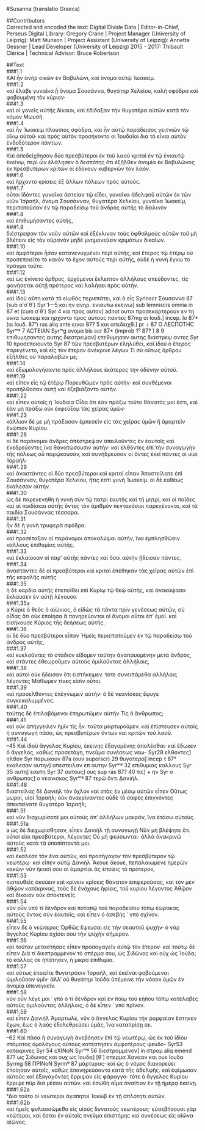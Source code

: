 #Susanna (translatio Graeca)  

##Contributors  
Corrected and encoded the text: Digital Divide Data | Editor-in-Chief, Perseus Digital Library: Gregory Crane | Project Manager (University of Leipzig): Matt Munson | Project Assistant (University of Leipzig): Annette Gessner | Lead Developer (University of Leipzig) 2015 - 2017: Thibault Clérice | Technical Advisor: Bruce Robertson  

##Text  
###1.1  
ΚΑΙ ἦν ἀνὴρ οἰκῶν ἐν Βαβυλῶνι, καὶ ὄνομα αὐτῷ Ἰωακείμ.  
###1.2  
καὶ ἔλαβε γυναῖκα ᾖ ὄνομα Σουσάννα, θυγάτηρ Χελκίου, καλὴ σφόδρα καὶ φοβουμένη τὸν κύριον·  
###1.3  
καὶ οἱ γονεῖς αὐτῆς δίκαιοι, καὶ ἐδίδαξαν τὴν θυγατέρα αὐτῶν κατὰ τὸν νόμον Μωυσῆ.  
###1.4  
καὶ ἦν Ἰωακεὶμ πλούσιος σφόδρα, καὶ ἦν αὐτῷ παράδεισος γειτνιῶν τῷ οἴκῳ αὐτοῦ· καὶ πρὸς αὐτὸν προσήγοντο οἱ Ἰουδαῖοι διὰ τὸ εἶναι αὐτὸν ἐνδοξότερον πάντων.  
###1.5  
Καὶ ἀπεδείχθησαν δύο πρεσβύτεροι ἐκ τοῦ λαοῦ κριταὶ ἐν τῷ ἐνιαυτῷ ἐκείνῳ, περὶ ὧν ἐλάλησεν ὁ δεσπότης ὅτι ἐξῆλθεν ἀνομία ἐκ Βαβυλῶνος ἐκ πρεσβυτέρων κριτῶν οἱ ἐδόκουν κυβερνῶν τὸν λαόν.  
###1.6  
καὶ ἤρχοντο κρίσεις ἐξ ἄλλων πόλεων πρὸς αὐτοὺς.  
###1.7  
οὗτοι ἰδόντες γυναῖκα ἀστείαν τῷ εἴδει, γυναῖκα ἀδελφοῦ αὐτῶν ἐκ τῶν υἱῶν Ἰσραήλ, ὄνομα Σουσάνναν, θυγατέρα Χελκίου, γυναῖκα Ἰωακείμ, περιπατοῦσαν ἐν τῷ παραδείσῳ τοῦ ἀνδρὸς αὐτῆς τὸ δειλινὸν  
###1.8  
καὶ ἐπιθυμήσαντες αὐτῆς,  
###1.9  
διέστρεψαν τὸν νοῦν αὐτῶν καὶ ἐξέκλιναν τοὺς ὀφθαλμοὺς αὐτῶν τοῦ μὴ βλέπειν εἰς τὸν οὐρανὸν μηδέ μνημονεύειν κριμάτων δικαίων.  
###1.10  
καὶ ἀμφότεροι ἦσαν κατανενυγμένοι περὶ αὐτῆς, καὶ ἕτερος τῷ ἑτέρῳ οὐ προσεποιεῖτο τὸ κακὸν τὸ ἔχον αὐτοὺς περὶ αὐτῆς, οὐδέ ἡ γυνὴ ἔγνω τὸ πρᾶγμα τοῦτο.  
###1.12  
καὶ ὡς ἐγίνετο ὄρθρος, ἐρχόμενοι ἔκλεπτον ἀλλήλους σπεύδοντες, τίς φανήσεται αὐτῇ πρότερος καὶ λαλήσει πρὸς αὐτήν.  
###1.13  
καὶ ἰδοὺ αὕτη κατὰ τὸ εἰωθὸς περιεπάτει, καὶ ὁ εἶς SyrΙnscr Σουσαννα 87 (sub α΄σ΄θ΄) Syr 1—5 και ην ανηρ. ενιαυτω εκεινω] sub lemniscis omnia in 87 et (cum σ΄θ΄) Syr 4 και προς αυτον] adnot ουτοι προσεκαρτερουν εν τη οικια Ιωακειμ και ηρχοντο προς αυτους παντες 87mg οι Ιουδ.] incep. Ιο 87* (οι Ιουδ. 87¹) ras aliq ante ειναι 87? 5 και απεδειχθ.] pr ÷ 87 Ο ΛΕϹΠΟΤΗϹ Syrᵐᵍ 7 ΑϹΤΕΙΑΝ Syrᵐg ονομα bis scr 87* (improb 1⁰ 87? ) 8 9 επιθυμησαντες αυτης διεστρεψαν] επεθυμησαν αυτης διαστρεψ αντες Syr 10 προσεποιουντο Syr 87 τῶν πρεσβυτέρων ἐληλύθει, καὶ ἰδοὺ ὁ ἕτερος παρεγένετο, καὶ εἶς τὸν ἕτερον ἀνέκρινε λέγων Τί σὺ οὕτως ὄρθρου ἐξῆλθες οὐ παραλαβὼν με;  
###1.14  
καὶ ἐξωμολογήσαντο πρὸς ἀλλήλους ἑκάτερος τὴν ὀδύνην αὐτοῦ.  
###1.19  
καὶ εἶπεν εἶς τῷ ἑτέρῳ Πορευθῶμεν πρὸς αὐτὴν· καὶ συνθέμενοι προσήλθοσαν αὐτῇ καὶ ἐξεβιάζοντο αὐτήν.  
###1.22  
καὶ εἶπεν αὐτοῖς ἡ Ἰουδαία Οἶδα ὅτι ἐὰν πράξω τοῦτο θάνατός μοί ἐστι, καὶ ἐὰν μὴ πράξω οὐκ ἐκφεύξομ τὰς χεῖρας ὑμῶν·  
###1.23  
κάλλιον δέ με μὴ πράξασαν ἐμπεσεῖν εἰς τὰς χεῖρας ὑμῶν ἤ ἁμαρτεῖν ἐνώπιον Κυρίου.  
###1.28  
οἱ δὲ παράνομοι ἄνδρες ἀπέστρεψαν ἀπειλοῦντες ἐν ἑαυτοῖς καὶ ἐνεδρεύοντες ἵνα θανατώσουσιν αὐτὴν· καὶ ἐλθόντες ἐπὶ τὴν συναγωγὴν τῆς πόλεως οὖ παρῴκουσαν, καὶ συνήδρευσαν οἱ ὄντες ἐκεῖ πάντες οἱ υἱοὶ Ἰσραήλ·  
###1.29  
καὶ ἀναστάντες οἱ δύο πρεσβύτεροι καὶ κριταὶ εἶπαν Ἀποστείλατε ἐπὶ Σουσάνναν, θυγατέρα Χελκίου, ἥτις ἐστὶ γυνὴ Ἰωακείμ. οἱ δὲ εὐθέως ἐκάλεσαν αὐτήν.  
###1.30  
ὡς δὲ παρεγενήθη ἡ γυνὴ σὺν τῷ πατρὶ ἑαυτῆς καὶ τῇ μητρί, καὶ οἱ παῖδες καὶ αἱ παιδίσκαι αὐτῆς ὄντες τὸν ἀριθμὸν πεντακόσιοι παρεγένοντο, καὶ τὰ παιδία Σουσάννας τέσσαρα.  
###1.31  
ἧν δὲ ἡ γυνὴ τρυφερὰ σφόδρα.  
###1.32  
καὶ προσέταξαν οἱ παράνομοι ἀποκαλύψαι αὐτήν, ἵνα ἐμπλησθῶσιν κάλλους ἐπιθυμίας αὐτῆς.  
###1.33  
καὶ ἐκλαίοσαν οἱ παρʼ αὐτῆς πάντες καὶ ὅσοι αὐτὴν ᾔδεισαν πάντες.  
###1.34  
ἀναστάντες δὲ οἱ πρεσβύτεροι καὶ κριταὶ ἐπέθηκαν τὰς χεῖρας αὐτῶν ἐπὶ τῆς κεφαλῆς αὐτῆς·  
###1.35  
ἡ δὲ καρδία αὐτῆς ἐπεποίθει ἐπὶ Κυρίῳ τῷ θεῷ αὐτῆς, καὶ ἀνακύψασα ἔκλαυσεν ἐν αὐτῇ λέγουσα  
###1.35a  
a Κύριε ὁ θεὸς ὁ αἰώνιος, ὁ εἰδὼς τὰ πάντα πρὶν γενέσεως αὐτῶν, σὺ οἶδας ὅτι οὐκ ἐποίησα ἃ πονηρεύονται οἱ ἄνομοι οὗτοι ἐπʼ ἐμοί. καὶ εἰσήκουσε Κύριος τῆς δεήσεως αὐτῆς.  
###1.36  
οἱ δὲ δύο πρεσβύτεροι εἶπαν Ἡμεῖς περιεπατοῦμεν ἐν τῷ παραδείσῳ τοῦ ἀνδρὸς αὐτῆς,  
###1.37  
καὶ κυκλοῦντες τὸ στάδιον εἵδομεν ταύτην ἀναπαυομένην μετὰ ἀνδρός, καὶ στάντες ἐθεωροῦμεν αὐτοὺς ὁμιλοῦντας ἀλλήλοις,  
###1.38  
καὶ αὐτοὶ οὐκ ἤδεισαν ὅτι εἱστήκειμεν. τότε συνειπάμεθα ἀλλήλοις λέγοντες Μάθωμεν τίνες εἰσὶν οὗτοι.  
###1.39  
καὶ προσελθόντες ἐπέγνωμεν αὐτὴν· ὁ δὲ νεανίσκος ἔφυγε συγκεκαλυμμένος.  
###1.40  
ταύτης δὲ ἐπιλαβόμενοι ἐπηρωτῶμεν αὐτήν Τίς ὁ ἄνθρωπος;  
###1.41  
καὶ οὐκ ἀπήγγειλεν ἡμῖν τίς ἦν. ταῦτα μαρτυροῦμεν. καὶ ἐπίστευσεν αὐτοῖς ἡ συναγωγὴ πᾶσα, ὡς πρεσβυτέρων ὄντων καὶ κριτῶν τοῦ λαοῦ.  
###1.44  
–45 Καὶ ἰδοὺ ἄγγελος Κυρίου, ἐκείνης ἐξαγομένης ἀπολέσθαι· καὶ ἔδωκεν ὁ ἄγγελος, καθὼς προσετάγη, πνεῦμα συνέσεως νεω- Syr28 ελθοντες] ηλθον Syr παρωκουν 87a (ουν superscr) 29 θυγατερα] incep τ 87* εκαλεσαν αυτην] απεστειλαν επ αυτην Syrᵐᵍ 32 επιθυμιας καλλους Syr 35 αυτη] εαυτη Syr 37 αυτους] ους sup ras 87? 40 τις] + ην Syr ο ανθρωπος] ο νεανισκος Syrᵐᵍ 87 τερῶ ὄντι Δανιὴλ.  
###1.48  
διαστείλας δὲ Δανιὴλ τὸν ὄχλον καὶ στὰς ἐν μέσῳ αὐτῶν εἶπεν Οὕτως μωροί, υἱοὶ Ἰσραήλ; οὐκ ἀνακρίναντες οὐδὲ τὸ σαφές ἐπιγνόντες ἀπεκτείνατε θυγατέρα Ἰσραήλ;  
###1.51  
καὶ νῦν διαχωρίσατέ μοι αὐτοὺς ἀπʼ ἀλλήλων μακράν, ἵνα ἐτάσω αὐτούς.  
###1.51a  
a ὡς δὲ διεχωρίσθησαν, εἶπεν Δανιὴλ τῇ συναγωγῇ Νῦν μὴ βλέψητε ὅτι οὗτοί εἰσι πρεσβύτεροι, λέγοντες Οὐ μὴ ψεύσωνται· ἀλλὰ ἀνακρινῶ αὐτοὺς κατὰ τὰ ὑποπίπτοντά μοι.  
###1.52  
καὶ ἐκάλεσε τὸν ἕνα αὐτῶν, καὶ προσήγαγον τὸν πρεσβύτερον τῷ νεωτέρῳ· καὶ εἶπεν αὐτῷ Δανιὴλ Ἅκουε ἄκουε, πεπαλαιωμένε ἡμερῶν κακῶν· νῦν ἥκασί σου αἱ ἁμαρτίαι ἃς ἐποίεις τὸ πρότερον,  
###1.53  
πιστευθεὶς ἀκούειν καὶ κρίνειν κρίσεις θάνατον ἐπιφερούσας, καὶ τὸν μέν ἀθῷον κατέκρινας, τοὺς δὲ ἐνόχους ἠφίεις, τοῦ κυρίου λέγοντος Ἀθῷον καὶ δίκαιον οὐκ ἀποκτενεῖς.  
###1.54  
νῦν οὖν ὑπὸ τί δένδρον καὶ ποταπῷ τοῦ παραδείσου τόπῳ ἑώρακας αὐτοὺς ὄντας σὺν ἑαυτοῖς; καὶ εἶπεν ὁ ἀσεβής ῾ γπὸ σχῖνον.  
###1.55  
εἶπεν δὲ ὁ νεώτερος Ὀρθῶς ἔψευσαι εἰς τὴν σεαυτοῦ ψυχήν· ὁ γὰρ ἄγγελος Κυρίου σχίσει σου τὴν ψυχὴν σήμερον.  
###1.56  
καὶ τοῦτον μεταστήσας εἶπεν προσαγαγεῖν αὐτῷ τὸν ἕτερον· καὶ τούτῳ δὲ εἶπεν Διὰ τί διεστραμμένον τὸ σπέρμα σου, ὡς Σιδῶνος καὶ οὐχ ὡς Ἰούδα; τὸ κάλλος σε ἠπάτησεν, ἡ μικρὰ ἐπιθυμία.  
###1.57  
καὶ οὕτως ἐποιεῖτε θυγατράσιν Ἰσραήλ, καὶ ἐκεῖναι φοβούμεναι ὡμιλοῦσαν ὑμῖν· ἀλλʼ οὐ θυγάτηρ Ἰούδα ὑπέμεινε τὴν νόσον ὑμῶν ἐν ἀνομίᾳ ὑπενεγκεῖν.  
###1.58  
νῦν οὖν λέγε μοι ῾ γπὸ ὸ τί δένδρον καὶ ἐν ποίῳ τοῦ κήπου τόπῳ κατέλαβες αὐτοὺς ὁμιλοῦντας ἀλλήλοις; ὁ δὲ εἶπεν ῾ γπὸ πρῖνον.  
###1.59  
καὶ εἶπεν Δανιὴλ Ἁμαρτωλέ, νῦν ὁ ἄγγελος Κυρίου τὴν ῥομφαίαν ἕστηκεν ἔχων, ἕως ὁ λαὸς ἐξολεθρεύσει ὑμᾶς, ἵνα καταπρίσῃ σε.  
###1.60  
–62 Καὶ πᾶσα ἡ συναγωγὴ ἀνεβόησεν ἐπὶ τῷ νεωτέρῳ, ὡς ἐκ τοῦ ἰδίου στόματος ὁμολόγους αὐτοὺς κατέστησεν ἀμφοτέρους ψευδο- Syr53 κατεκρινες Syr 54 cXINoN Syrᵐᵍ 56 διεστραμμενον] in στραμ aliq emend 87? ως Σιδωνος και ουχ ως Ιουδα] [θ΄] σπερμα Χανααν και ουκ Ιουδα Syrmg 58 ΠΡΙΝοΝ Syrmᵍ 87 μάρτυρας· καὶ ὡς ὁ νόμος διαγορεύει ἐποίησαν αὐτοῖς, καθὼς ἐπονηρεύσαντο κατὰ τῆς ἀδελφῆς. καὶ ἐφίμωσαν αὐτοὺς καὶ ἐξαγαγόντες ἔρριψαν εἰς φάραγγα· τότε ὁ ἅγγελος Κυρίου ἔρριψε πῦρ διὰ μέσου αὐτῶν. καὶ ἐσώθη αἶμα ἀναίτιον ἐν τῇ ἡμέρᾳ ἐκείνῃ.  
###1.62a  
ᵃΔιὰ τοῦτο οἱ νεώτεροι ἀγαπητοὶ Ἰακὼβ ἐν τῇ ἁπλότητι αὐτῶν.  
###1.62b  
καὶ ἡμεῖς φυλασσώμεθα εἰς υἱοὺς δυνατοὺς νεωτέρους· εὐσεβήσουσι γὰρ νεώτεροι, καὶ ἔσται ἐν αὐτοῖς πνεῦμα ἐπιστήμης καὶ συνέσεως εἰς αἰῶνα αἰῶνος.  
